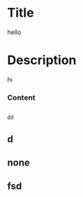 # Title
 hello

 # Description
hi

### Content
  ## 
  ```
dd
```
  ## d
  ## none
  ## 
  ## fsd
  ## 